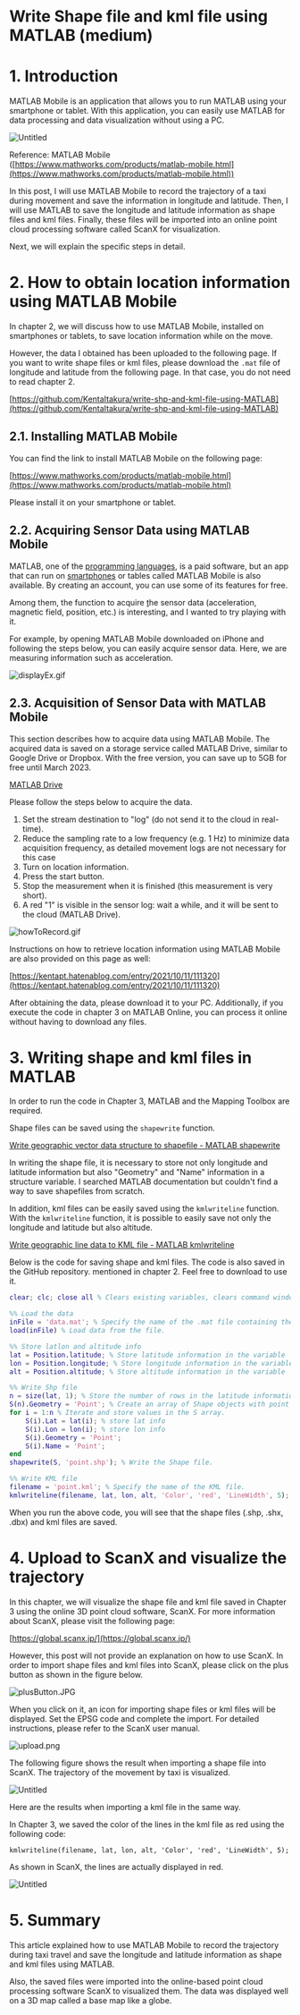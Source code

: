 # Write Shape file and kml file using MATLAB (medium)

# 1. Introduction

MATLAB Mobile is an application that allows you to run MATLAB using your smartphone or tablet. With this application, you can easily use MATLAB for data processing and data visualization without using a PC.

![Untitled](img/Untitled.png)

Reference: MATLAB Mobile ([https://www.mathworks.com/products/matlab-mobile.html](https://www.mathworks.com/products/matlab-mobile.html))

In this post, I will use MATLAB Mobile to record the trajectory of a taxi during movement and save the information in longitude and latitude. Then, I will use MATLAB to save the longitude and latitude information as shape files and kml files. Finally, these files will be imported into an online point cloud processing software called ScanX for visualization.

Next, we will explain the specific steps in detail.

# 2. How to obtain location information using MATLAB Mobile

In chapter 2, we will discuss how to use MATLAB Mobile, installed on smartphones or tablets, to save location information while on the move.

However, the data I obtained has been uploaded to the following page. If you want to write shape files or kml files, please download the `.mat` file of longitude and latitude from the following page. In that case, you do not need to read chapter 2.

[https://github.com/KentaItakura/write-shp-and-kml-file-using-MATLAB](https://github.com/KentaItakura/write-shp-and-kml-file-using-MATLAB)

## 2.1. Installing MATLAB Mobile

You can find the link to install MATLAB Mobile on the following page:

[https://www.mathworks.com/products/matlab-mobile.html](https://www.mathworks.com/products/matlab-mobile.html)

Please install it on your smartphone or tablet.

## 2.2. Acquiring Sensor Data using MATLAB Mobile

MATLAB, one of the [programming languages](http://d.hatena.ne.jp/keyword/%A5%D7%A5%ED%A5%B0%A5%E9%A5%DF%A5%F3%A5%B0%B8%C0%B8%EC), is a paid software, but an app that can run on [smartphones](http://d.hatena.ne.jp/keyword/%A5%B9%A5%DE%A1%BC%A5%C8%A5%D5%A5%A9%A5%F3) or tables called MATLAB Mobile is also available. By creating an account, you can use some of its features for free.

Among them, the function to acquire [t](http://d.hatena.ne.jp/keyword/%A5%B9%A5%DE%A1%BC%A5%C8%A5%D5%A5%A9%A5%F3)he sensor data (acceleration, magnetic field, position, etc.) is interesting, and I wanted to try playing with it.

For example, by opening MATLAB Mobile downloaded on iPhone and following the steps below, you can easily acquire sensor data. Here, we are measuring information such as acceleration.

![displayEx.gif](img/displayEx.gif)

## 2.3. Acquisition of Sensor Data with MATLAB Mobile

This section describes how to acquire data using MATLAB Mobile. The acquired data is saved on a storage service called MATLAB Drive, similar to Google Drive or Dropbox. With the free version, you can save up to 5GB for free until March 2023.

[MATLAB Drive](https://www.mathworks.com/products/matlab-drive.html)

Please follow the steps below to acquire the data. 

1. Set the stream destination to "log" (do not send it to the cloud in real-time).
2. Reduce the sampling rate to a low frequency (e.g. 1 Hz) to minimize data acquisition frequency, as detailed movement logs are not necessary for this case
3. Turn on location information.
4. Press the start button.
5. Stop the measurement when it is finished (this measurement is very short).
6. A red "1" is visible in the sensor log: wait a while, and it will be sent to the cloud (MATLAB Drive).

![howToRecord.gif](img/howToRecord.gif)

Instructions on how to retrieve location information using MATLAB Mobile are also provided on this page as well:

[https://kentapt.hatenablog.com/entry/2021/10/11/111320](https://kentapt.hatenablog.com/entry/2021/10/11/111320)

After obtaining the data, please download it to your PC. Additionally, if you execute the code in chapter 3 on MATLAB Online, you can process it online without having to download any files.

# 3. Writing shape and kml files in MATLAB

In order to run the code in Chapter 3, MATLAB and the Mapping Toolbox are required.

Shape files can be saved using the `shapewrite` function.

[Write geographic vector data structure to shapefile - MATLAB shapewrite](https://www.mathworks.com/help/map/ref/shapewrite.html)

In writing the shape file, it is necessary to store not only longitude and latitude information but also "Geometry" and "Name" information in a structure variable. I searched MATLAB documentation but couldn't find a way to save shapefiles from scratch.

In addition, kml files can be easily saved using the `kmlwriteline` function. With the `kmlwriteline` function, it is possible to easily save not only the longitude and latitude but also altitude.

[Write geographic line data to KML file - MATLAB kmlwriteline](https://www.mathworks.com/help/map/ref/kmlwriteline.html?searchHighlight=kmlwriteline&s_tid=srchtitle_kmlwriteline_1)

Below is the code for saving shape and kml files. The code is also saved in the GitHub repository. mentioned in chapter 2. Feel free to download to use it.

```matlab
clear; clc; close all % Clears existing variables, clears command window and closes all figures.

%% Load the data
inFile = 'data.mat'; % Specify the name of the .mat file containing the data.
load(inFile) % Load data from the file.

%% Store latlon and altitude info 
lat = Position.latitude; % Store latitude information in the variable 'lat'.
lon = Position.longitude; % Store longitude information in the variable 'lon'.
alt = Position.altitude; % Store altitude information in the variable 'alt'.

%% Write Shp file
n = size(lat, 1); % Store the number of rows in the latitude information in the variable 'n'.
S(n).Geometry = 'Point'; % Create an array of Shape objects with point geometry.
for i = 1:n % Iterate and store values in the S array.
    S(i).Lat = lat(i); % store lat info 
    S(i).Lon = lon(i); % store lon info 
    S(i).Geometry = 'Point';
    S(i).Name = 'Point';
end
shapewrite(S, 'point.shp'); % Write the Shape file.

%% Write KML file
filename = 'point.kml'; % Specify the name of the KML file.
kmlwriteline(filename, lat, lon, alt, 'Color', 'red', 'LineWidth', 5); % Write the line segment to the KML file.
```

When you run the above code, you will see that the shape files (.shp, .shx, .dbx) and kml files are saved.

# 4. Upload to ScanX and visualize the trajectory

In this chapter, we will visualize the shape file and kml file saved in Chapter 3 using the online 3D point cloud software, ScanX. For more information about ScanX, please visit the following page:

[https://global.scanx.jp/](https://global.scanx.jp/)

However, this post will not provide an explanation on how to use ScanX. In order to import shape files and kml files into ScanX, please click on the plus button as shown in the figure below.

![plusButton.JPG](img/plusButton.jpg)

When you click on it, an icon for importing shape files or kml files will be displayed. Set the EPSG code and complete the import. For detailed instructions, please refer to the ScanX user manual.

![upload.png](img/upload.png)

The following figure shows the result when importing a shape file into ScanX. The trajectory of the movement by taxi is visualized.

![Untitled](img/Untitled%201.png)

Here are the results when importing a kml file in the same way.

In Chapter 3, we saved the color of the lines in the kml file as red using the following code:

`kmlwriteline(filename, lat, lon, alt, 'Color', 'red', 'LineWidth', 5);`

As shown in ScanX, the lines are actually displayed in red.

![Untitled](img/Untitled%202.png)

# 5. Summary

This article explained how to use MATLAB Mobile to record the trajectory during taxi travel and save the longitude and latitude information as shape and kml files using MATLAB.

Also, the saved files were imported into the online-based point cloud processing software ScanX to visualized them. The data was displayed well on a 3D map called a base map like a globe.